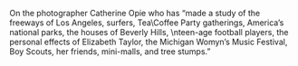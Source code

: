 On the photographer Catherine Opie 
who has “made a study of the freeways of Los Angeles, 
surfers, Tea\Coffee Party gatherings, 
America’s national parks, the houses of Beverly Hills, \nteen-age football players, the personal effects of Elizabeth Taylor, 
the Michigan Womyn’s Music Festival, Boy Scouts, her friends, mini-malls, and tree stumps.”
